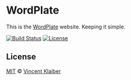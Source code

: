 # WordPlate

This is the [WordPlate](https://wordplate.github.io/) website. Keeping it simple.

[![Build Status](https://img.shields.io/travis/wordplate/wordplate.github.io/master.svg?style=flat)](https://travis-ci.org/wordplate/wordplate.github.io)
[![License](https://img.shields.io/github/license/wordplate/wordplate.github.io.svg?style=flat)](https://github.com/wordplate/wordplate.github.io/blob/master/LICENSE)

## License

[MIT](LICENSE) © [Vincent Klaiber](https://vinkla.com)
